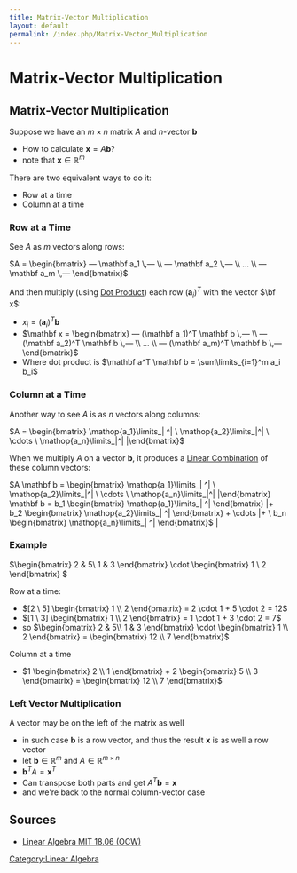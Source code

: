 ```yaml
---
title: Matrix-Vector Multiplication
layout: default
permalink: /index.php/Matrix-Vector_Multiplication
---
```


# Matrix-Vector Multiplication

## Matrix-Vector Multiplication
Suppose we have an $m \times n$ matrix $A$ and $n$-vector $\mathbf b$
- How to calculate $\mathbf x = A \mathbf b$?
- note that $\mathbf x \in \mathbb R^m$ 

There are two equivalent ways to do it:
- Row at a time
- Column at a time 


### Row at a Time
See $A$ as $m$ vectors along rows:

$A = \begin{bmatrix}
— \mathbf a_1 \,— \\ 
— \mathbf a_2 \,— \\ 
 ...   \\ 
— \mathbf a_m \,— 
\end{bmatrix}$

And then multiply (using [Dot Product](Dot_Product)) each row $(\mathbf a_i)^T$ with the vector $\bf x$:
- $x_i = (\mathbf a_i)^T \mathbf b$
- $\mathbf x = \begin{bmatrix}
— (\mathbf a_1)^T \mathbf b \,— \\ 
— (\mathbf a_2)^T \mathbf b \,— \\ 
 ...   \\ 
— (\mathbf a_m)^T \mathbf b \,— 
\end{bmatrix}$
- Where dot product is $\mathbf a^T \mathbf b = \sum\limits_{i=1}^m a_i b_i$


### Column at a Time
Another way to see $A$ is as $n$ vectors along columns:

$A = \begin{bmatrix}
\mathop{a_1}\limits_| ^| \ \mathop{a_2}\limits_|^| \ \cdots \  \mathop{a_n}\limits_|^|  |\end{bmatrix}$

When we multiply $A$ on a vector $\mathbf b$, it produces a [Linear Combination](Linear_Combination) of these column vectors: 

$A \mathbf b = \begin{bmatrix}
\mathop{a_1}\limits_| ^| \ \mathop{a_2}\limits_|^| \ \cdots \ \mathop{a_n}\limits_|^|  |\end{bmatrix} \mathbf b = 
  b_1 \begin{bmatrix} \mathop{a_1}\limits_| ^| \end{bmatrix}  |+ b_2 \begin{bmatrix} \mathop{a_2}\limits_| ^| \end{bmatrix} + \cdots	 |+ \ b_n \begin{bmatrix} \mathop{a_n}\limits_| ^| \end{bmatrix}$ |

### Example
$\begin{bmatrix}
2 & 5\\ 
1 & 3
\end{bmatrix} \cdot \begin{bmatrix}
1 \\
2
\end{bmatrix} $


Row at a time: 
- $[2 \ 5] \begin{bmatrix}
1 \\
2
\end{bmatrix} = 2 \cdot 1 + 5 \cdot 2 = 12$
- $[1 \ 3] \begin{bmatrix}
1 \\
2
\end{bmatrix} = 1 \cdot 1 + 3 \cdot 2 = 7$
- so $\begin{bmatrix}
2 & 5\\ 
1 & 3
\end{bmatrix} \cdot \begin{bmatrix}
1 \\
2
\end{bmatrix} = \begin{bmatrix}
12 \\
7
\end{bmatrix}$


Column at a time
- $1 \begin{bmatrix}
2 \\
1
\end{bmatrix} + 2 \begin{bmatrix}
5 \\
3
\end{bmatrix} = \begin{bmatrix}
12 \\
7
\end{bmatrix}$


### Left Vector Multiplication
A vector may be on the left of the matrix as well
- in such case $\mathbf b$ is a row vector, and thus the result $\mathbf x$ is as well a row vector
- let $\mathbf b \in \mathbb R^{m}$ and $A \in \mathbb{R}^{m \times n}$
- $\mathbf b^T A = \mathbf x^T$
- Can transpose both parts and get $A^T \mathbf b  = \mathbf x$
- and we're back to the normal column-vector case 



## Sources
- [Linear Algebra MIT 18.06 (OCW)](Linear_Algebra_MIT_18.06_(OCW))

[Category:Linear Algebra](Category_Linear_Algebra)